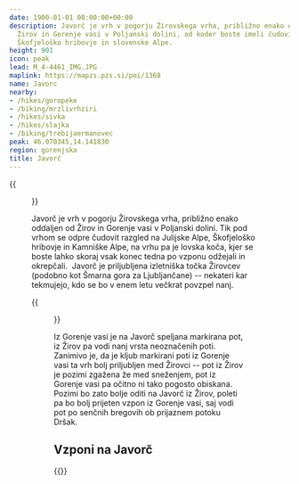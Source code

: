 ```yaml
---
date: 1900-01-01 00:00:00+00:00
description: Javorč je vrh v pogorju Žirovskega vrha, približno enako oddaljen od
  Žirov in Gorenje vasi v Poljanski dolini, od koder boste imeli čudovit razgled na
  Škofjeloško hribovje in slovenske Alpe.
height: 901
icon: peak
lead: M_4-4461_IMG.JPG
maplink: https://mapzs.pzs.si/poi/1368
name: Javorc
nearby:
- /hikes/goropeke
- /biking/mrzlivrhziri
- /hikes/sivka
- /hikes/slajka
- /biking/trebijaermanovec
peak: 46.070345,14.141830
region: gorenjska
title: Javorč
---
```

{{<figure src="M_4-4461_IMG.JPG">}}

Javorč je vrh v pogorju Žirovskega vrha, približno enako oddaljen od Žirov in Gorenje vasi v Poljanski dolini. Tik pod vrhom se odpre čudovit razgled na Julijske Alpe, Škofjeloško hribovje in Kamniške Alpe, na vrhu pa je lovska koča, kjer se boste lahko skoraj vsak konec tedna po vzponu odžejali in okrepčali.  Javorč je priljubljena izletniška točka Žirovcev (podobno kot Šmarna gora za Ljubljančane) -- nekateri kar tekmujejo, kdo se bo v enem letu večkrat povzpel nanj.

{{<figure src="razgled_sever.jpg" caption="Pogled proti severu" caption-position="bottom">}}

Iz Gorenje vasi je na Javorč speljana markirana pot, iz Žirov pa vodi nanj vrsta neoznačenih poti. Zanimivo je, da je kljub markirani poti iz Gorenje vasi ta vrh bolj priljubljen med Žirovci -- pot iz Žirov je pozimi zgažena že med sneženjem, pot iz Gorenje vasi pa očitno ni tako pogosto obiskana. Pozimi bo zato bolje oditi na Javorč iz Žirov, poleti pa bo bolj prijeten vzpon iz Gorenje vasi, saj vodi pot po senčnih bregovih ob prijaznem potoku Dršak.

## Vzponi na Javorč

{{<multipath-hike-list>}}
